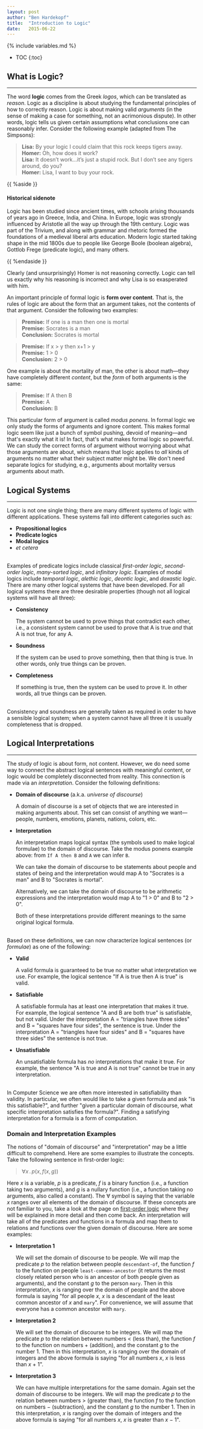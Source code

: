 ```yaml
---
layout: post
author: "Ben Hardekopf"
title:  "Introduction to Logic"
date:   2015-06-22
---
```


{% include variables.md %}

* TOC
{:toc}

## What is Logic?
___

The word __logic__ comes from the Greek _logos_, which can be
translated as _reason_. Logic as a discipline is about studying the
fundamental principles of how to correctly reason. Logic is about
making valid _arguments_ (in the sense of making a case for something,
not an acrimonious dispute). In other words, logic tells us given
certain assumptions what conclusions one can reasonably
infer. Consider the following example (adapted from The Simpsons):

> __Lisa:__ By your logic I could claim that this rock keeps tigers away.  
> __Homer:__ Oh, how does it work?  
> __Lisa:__ It doesn’t work...it’s just a stupid rock. But I don’t see any
> tigers around, do you?  
> __Homer:__ Lisa, I want to buy your rock.

{{ %aside }}
#### Historical sidenote

Logic has been studied since ancient times, with schools arising
thousands of years ago in Greece, India, and China. In Europe, logic
was strongly influenced by Aristotle all the way up through the 19th
century. Logic was part of the Trivium, and along with grammar and
rhetoric formed the foundations of a medieval liberal arts
education. Modern logic started taking shape in the mid 1800s due to
people like George Boole (boolean algebra), Gottlob Frege (predicate
logic), and many others.

{{ %endaside }}

Clearly (and unsurprisingly) Homer is not reasoning correctly. Logic
can tell us exactly why his reasoning is incorrect and why Lisa is so
exasperated with him.

An important principle of formal logic is __form over content__. That
is, the rules of logic are about the form that an argument takes, not
the contents of that argument. Consider the following two examples:

> __Premise:__ If one is a man then one is mortal  
> __Premise:__ Socrates is a man  
> __Conclusion:__ Socrates is mortal

> __Premise:__ If x > y then x+1 > y  
> __Premise:__ 1 > 0  
> __Conclusion:__ 2 > 0

One example is about the mortality of man, the other is about
math&mdash;they have completely different _content_, but the _form_ of
both arguments is the same:

> __Premise:__ If A then B  
> __Premise:__ A  
> __Conclusion:__ B

This particular form of argument is called _modus ponens_. In formal
logic we only study the forms of arguments and ignore content. This
makes formal logic seem like just a bunch of symbol pushing, devoid of
meaning&mdash;and that's exactly what it is! In fact, that's what
makes formal logic so powerful. We can study the correct forms of
argument without worrying about what those arguments are about, which
means that logic applies to _all_ kinds of arguments no matter what
their subject matter might be. We don't need separate logics for
studying, e.g., arguments about mortality versus arguments about math.

## Logical Systems
___

Logic is not one single thing; there are many different systems of
logic with different applications. These systems fall into different
categories such as:

- __Propositional logics__
- __Predicate logics__
- __Modal logics__
- _et cetera_<br/><br/>

Examples of predicate logics include classical _first-order logic_,
_second-order logic_, _many-sorted logic_, and _infinitary
logic_. Examples of modal logics include _temporal logic_, _alethic
logic_, _deontic logic_, and _doxastic logic_. There are many other
logical systems that have been developed. For all logical systems
there are three desirable properties (though not all logical systems
will have all three):

- __Consistency__

  The system cannot be used to prove things that contradict each
  other, i.e., a consistent system cannot be used to prove that A is
  true _and_ that A is not true, for any A.
  
- __Soundness__

  If the system can be used to prove something, then
  that thing is true. In other words, only true things can be proven.
  
- __Completeness__

  If something is true, then the system can be used
  to prove it. In other words, all true things can be proven.<br/><br/>

Consistency and soundness are generally taken as required in order to
have a sensible logical system; when a system cannot have all three it
is usually completeness that is dropped.

## Logical Interpretations
___

The study of logic is about form, not content. However, we do need
some way to connect the abstract logical sentences with meaningful
content, or logic would be completely disconnected from reality. This
connection is made via an _interpretation_. Consider the following
definitions:

- __Domain of discourse__ (a.k.a. _universe of discourse_)

  A domain of discourse is a set of objects that we are interested in
  making arguments about. This set can consist of anything we
  want&mdash;people, numbers, emotions, planets, nations, colors, etc.

- __Interpretation__

  An interpretation maps logical syntax (the symbols used to make
  logical formulae) to the domain of discourse. Take the modus ponens
  example above: from `If A then B` and `A` we can infer `B`.

  We can take the domain of discourse to be statements about people
  and states of being and the interpretation would map A to "Socrates
  is a man" and B to "Socrates is mortal".

  Alternatively, we can take the domain of discourse to be arithmetic
  expressions and the interpretation would map A to "1 > 0" and B to
  "2 > 0".

  Both of these interpretations provide different meanings to the
  same original logical formula.<br/><br/>

Based on these definitions, we can now characterize logical sentences
(or _formulae_) as one of the following:

- __Valid__

  A valid formula is guaranteed to be true no matter what
  interpretation we use. For example, the logical sentence "If A is
  true then A is true" is valid.

- __Satisfiable__

  A satisfiable formula has at least one interpretation that makes it
  true. For example, the logical sentence "A and B are both true" is
  satisfiable, but not valid. Under the interpretation A = "triangles
  have three sides" and B = "squares have four sides", the sentence is
  true. Under the interpretation A = "triangles have four sides" and B
  = "squares have three sides" the sentence is not true.

- __Unsatisfiable__

  An unsatisfiable formula has _no_ interpretations that make it
  true. For example, the sentence "A is true and A is not true" cannot
  be true in any interpretation.<br/><br/>

In Computer Science we are often more interested in satisfiability
than validity. In particular, we often would like to take a given
formula and ask "is this satisfiable?", and further "given a
particular domain of discourse, what specific interpretation satisfies
the formula?". Finding a satisfying interpretation for a formula is a
form of computation.

### Domain and Interpretation Examples

The notions of "domain of discourse" and "interpretation" may be a
little difficult to comprehend. Here are some examples to illustrate
the concepts. Take the following sentence in first-order logic:

> $\forall x \,.\, p(x,\, f(x,\, g))$

Here _x_ is a variable, _p_ is a predicate, _f_ is a binary function
(i.e., a function taking two arguments), and _g_ is a nullary function
(i.e., a function taking no arguments, also called a constant). The
$\forall$ symbol is saying that the variable _x_ ranges over all
elements of the domain of discourse. If these concepts are not
familiar to you, take a look at the page on [first-order logic](???)
where they will be explained in more detail and then come back. An
interpretation will take all of the predicates and functions in a
formula and map them to relations and functions over the given domain
of discourse. Here are some examples:

- __Interpretation 1__

  We will set the domain of discourse to be people. We will map the
  predicate _p_ to the relation between people `descendant-of`, the
  function _f_ to the function on people `least-common-ancestor` (it
  returns the most closely related person who is an ancestor of both
  people given as arguments), and the constant _g_ to the person
  `mary`. Then in this interpretation, _x_ is ranging over the domain
  of people and the above formula is saying "for all people _x_, _x_
  is a descendant of the least common ancestor of _x_ and `mary`". For
  convenience, we will assume that everyone has a common ancestor with
  `mary`.

- __Interpretation 2__

  We will set the domain of discourse to be integers. We will map the
  predicate _p_ to the relation between numbers < (less than), the
  function _f_ to the function on numbers + (addition), and the
  constant _g_ to the number 1. Then in this interpretation, _x_ is
  ranging over the domain of integers and the above formula is saying
  "for all numbers _x_, _x_ is less than _x_ + 1".

- __Interpretation 3__

  We can have multiple interpretations for the same domain. Again set
  the domain of discourse to be integers. We will map the predicate
  _p_ to the relation between numbers > (greater than), the function
  _f_ to the function on numbers − (subtraction), and the constant _g_
  to the number 1. Then in this interpretation, _x_ is ranging over
  the domain of integers and the above formula is saying "for all
  numbers _x_, _x_ is greater than _x_ − 1".

